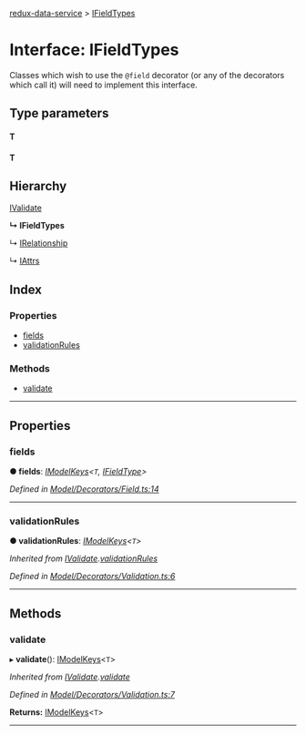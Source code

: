 [redux-data-service](../README.md) > [IFieldTypes](../interfaces/ifieldtypes.md)

# Interface: IFieldTypes

Classes which wish to use the `@field` decorator (or any of the decorators which call it) will need to implement this interface.

## Type parameters
#### T 
#### T 
## Hierarchy

 [IValidate](ivalidate.md)

**↳ IFieldTypes**

↳  [IRelationship](irelationship.md)

↳  [IAttrs](iattrs.md)

## Index

### Properties

* [fields](ifieldtypes.md#fields)
* [validationRules](ifieldtypes.md#validationrules)

### Methods

* [validate](ifieldtypes.md#validate)

---

## Properties

<a id="fields"></a>

###  fields

**● fields**: *[IModelKeys](../#imodelkeys)<`T`, [IFieldType](ifieldtype.md)>*

*Defined in [Model/Decorators/Field.ts:14](https://github.com/Rediker-Software/redux-data-service/blob/0ef244e/src/Model/Decorators/Field.ts#L14)*

___
<a id="validationrules"></a>

###  validationRules

**● validationRules**: *[IModelKeys](../#imodelkeys)<`T`>*

*Inherited from [IValidate](ivalidate.md).[validationRules](ivalidate.md#validationrules)*

*Defined in [Model/Decorators/Validation.ts:6](https://github.com/Rediker-Software/redux-data-service/blob/0ef244e/src/Model/Decorators/Validation.ts#L6)*

___

## Methods

<a id="validate"></a>

###  validate

▸ **validate**(): [IModelKeys](../#imodelkeys)<`T`>

*Inherited from [IValidate](ivalidate.md).[validate](ivalidate.md#validate)*

*Defined in [Model/Decorators/Validation.ts:7](https://github.com/Rediker-Software/redux-data-service/blob/0ef244e/src/Model/Decorators/Validation.ts#L7)*

**Returns:** [IModelKeys](../#imodelkeys)<`T`>

___

